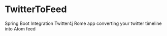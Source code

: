 # TwitterToFeed
Spring Boot Integration Twitter4j Rome app converting your twitter timeline into Atom feed
